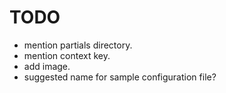 TODO
====

* mention partials directory.
* mention context key.
* add image.
* suggested name for sample configuration file?




